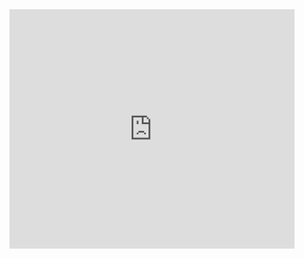 <iframe width="100%" height="423" frameborder="0"
  src="https://observablehq.com/embed/80c436ede7267402?cells=scatter"></iframe>
